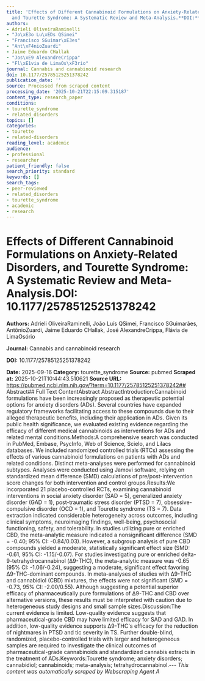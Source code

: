 ```yaml
---
title: 'Effects of Different Cannabinoid Formulations on Anxiety-Related Disorders,
  and Tourette Syndrome: A Systematic Review and Meta-Analysis.**DOI:** 10.1177/25785125251378242'
authors:
- Adrieli OliveiraRaminelli
- "Jo\xE3o Lu\xEDs QSimei"
- "Francisco SGuimar\xE3es"
- "Ant\xF4nioZuardi"
- Jaime Eduardo CHallak
- "Jos\xE9 AlexandreCrippa"
- "Fl\xE1via de LimaOs\xF3rio"
journal: Cannabis and cannabinoid research
doi: 10.1177/25785125251378242
publication_date: ''
source: Processed from scraped content
processing_date: '2025-10-21T22:15:09.315187'
content_type: research_paper
conditions:
- tourette_syndrome
- related_disorders
topics: []
categories:
- tourette
- related-disorders
reading_level: academic
audience:
- professional
- researcher
patient_friendly: false
search_priority: standard
keywords: []
search_tags:
- peer-reviewed
- related_disorders
- tourette_syndrome
- academic
- research
---
```


# Effects of Different Cannabinoid Formulations on Anxiety-Related Disorders, and Tourette Syndrome: A Systematic Review and Meta-Analysis.**DOI:** 10.1177/25785125251378242

**Authors:** Adrieli OliveiraRaminelli, João Luís QSimei, Francisco SGuimarães, AntônioZuardi, Jaime Eduardo CHallak, José AlexandreCrippa, Flávia de LimaOsório

**Journal:** Cannabis and cannabinoid research

**DOI:** 10.1177/25785125251378242

**Date:** 2025-09-16
**Category:** tourette_syndrome
**Source:** pubmed
**Scraped at:** 2025-10-21T10:44:43.510621
**Source URL:** https://pubmed.ncbi.nlm.nih.gov/?term=10.1177/25785125251378242## Abstract## Full Text ContentAbstract AbstractIntroduction:Cannabinoid formulations have been increasingly proposed as therapeutic potential options for anxiety disorders (ADs). Several countries have expanded regulatory frameworks facilitating access to these compounds due to their alleged therapeutic benefits, including their application in ADs. Given its public health significance, we evaluated existing evidence regarding the efficacy of different medical cannabinoids as interventions for ADs and related mental conditions.Methods:A comprehensive search was conducted in PubMed, Embase, PsycInfo, Web of Science, Scielo, and Lilacs databases. We included randomized controlled trials (RTCs) assessing the effects of various cannabinoid formulations on patients with ADs and related conditions. Distinct meta-analyses were performed for cannabinoid subtypes. Analyses were conducted using Jamovi software, relying on standardized mean difference (SMD) calculations of pre/post-intervention score changes for both intervention and control groups.Results:We incorporated 21 placebo-controlled RCTs, examining cannabinoid interventions in social anxiety disorder (SAD = 5), generalized anxiety disorder (GAD = 1), post-traumatic stress disorder (PTSD = 7), obsessive-compulsive disorder (OCD = 1), and Tourette syndrome (TS = 7). Data extraction indicated considerable heterogeneity across outcomes, including clinical symptoms, neuroimaging findings, well-being, psychosocial functioning, safety, and tolerability. In studies utilizing pure or enriched CBD, the meta-analytic measure indicated a nonsignificant difference (SMD = -0.40; 95% CI: -0.84/0.03). However, a subgroup analysis of pure CBD compounds yielded a moderate, statistically significant effect size (SMD: -0.61, 95% CI: -1.15/-0.07). For studies investigating pure or enriched delta-9-tetrahydrocannabinol (Δ9-THC), the meta-analytic measure was -0.65 (95% CI: -1.06/-0.24), suggesting a moderate, significant effect favoring Δ9-THC-dominant compounds. In meta-analyses of studies with Δ9-THC and cannabidiol (CBD) mixtures, the effects were not significant (SMD = -0.73, 95% CI: -2.00/0.55). Although suggesting a potential superior efficacy of pharmaceutically pure formulations of Δ9-THC and CBD over alternative versions, these results must be interpreted with caution due to heterogeneous study designs and small sample sizes.Discussion:The current evidence is limited. Low-quality evidence suggests that pharmaceutical-grade CBD may have limited efficacy for SAD and GAD. In addition, low-quality evidence supports Δ9-THC's efficacy for the reduction of nightmares in PTSD and tic severity in TS. Further double-blind, randomized, placebo-controlled trials with larger and heterogeneous samples are required to investigate the clinical outcomes of pharmaceutical-grade cannabinoids and standardized cannabis extracts in the treatment of ADs.Keywords:Tourette syndrome; anxiety disorders; cannabidiol; cannabinoids; meta-analysis; tetrahydrocannabinol.---
*This content was automatically scraped by Webscraping Agent A*